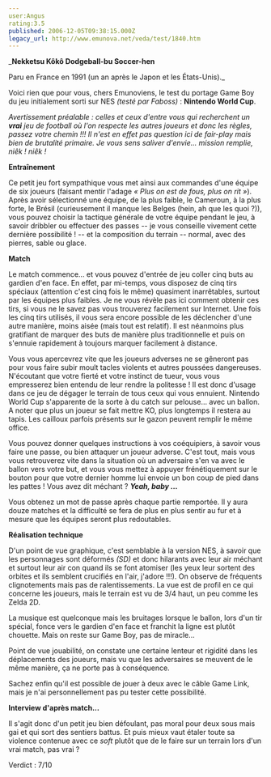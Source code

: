 ```yaml
---
user:Angus
rating:3.5
published: 2006-12-05T09:38:15.000Z
legacy_url: http://www.emunova.net/veda/test/1840.htm
---
```

_**Nekketsu Kôkô Dodgeball-bu Soccer-hen**  

  

Paru en France en 1991 (un an après le Japon et les États-Unis)._  

  

  

Voici rien que pour vous, chers Emunoviens, le test du portage Game Boy du jeu initialement sorti sur NES _(testé par Faboss)_ : **Nintendo World Cup**.  

  

_Avertissement préalable : celles et ceux d'entre vous qui recherchent un **vrai** jeu de football où l'on respecte les autres joueurs et donc les règles, passez votre chemin !!! Il n'est en effet pas question ici de fair-play mais bien de brutalité primaire. Je vous sens saliver d'envie... mission remplie, niêk ! niêk !_  

  

**Entraînement**  

  

Ce petit jeu fort sympathique vous met ainsi aux commandes d'une équipe de six joueurs (faisant mentir l'adage _« Plus on est de fous, plus on rit »_). Après avoir sélectionné une équipe, de la plus faible, le Cameroun, à la plus forte, le Brésil (curieusement il manque les Belges (hein, ah que les quoi ?)), vous pouvez choisir la tactique générale de votre équipe pendant le jeu, à savoir dribbler ou effectuer des passes -- je vous conseille vivement cette dernière possibilité ! -- et la composition du terrain -- normal, avec des pierres, sable ou glace.  

  

**Match**  

  

Le match commence... et vous pouvez d'entrée de jeu coller cinq buts au gardien d'en face. En effet, par mi-temps, vous disposez de cinq tirs spéciaux (attention c'est cinq fois le même) quasiment inarrêtables, surtout par les équipes plus faibles. Je ne vous révèle pas ici comment obtenir ces tirs, si vous ne le savez pas vous trouverez facilement sur Internet. Une fois les cinq tirs utilisés, il vous sera encore possible de les déclencher d'une autre manière, moins aisée (mais tout est relatif). Il est néanmoins plus gratifiant de marquer des buts de manière plus traditionnelle et puis on s'ennuie rapidement à toujours marquer facilement à distance.  

  

Vous vous apercevrez vite que les joueurs adverses ne se gêneront pas pour vous faire subir moult tacles violents et autres poussées dangereuses. N'écoutant que votre fierté et votre instinct de tueur, vous vous empresserez bien entendu de leur rendre la politesse ! Il est donc d'usage dans ce jeu de dégager le terrain de tous ceux qui vous ennuient. Nintendo World Cup s'apparente de la sorte à du catch sur pelouse... avec un ballon. A noter que plus un joueur se fait mettre KO, plus longtemps il restera au tapis. Les cailloux parfois présents sur le gazon peuvent remplir le même office.  

  

Vous pouvez donner quelques instructions à vos coéquipiers, à savoir vous faire une passe, ou bien attaquer un joueur adverse. C'est tout, mais vous vous retrouverez vite dans la situation où un adversaire s'en va avec le ballon vers votre but, et vous vous mettez à appuyer frénétiquement sur le bouton pour que votre dernier homme lui envoie un bon coup de pied dans les pattes ! Vous avez dit méchant ? _**Yeah, baby ...**_  

  

Vous obtenez un mot de passe après chaque partie remportée. Il y aura douze matches et la difficulté se fera de plus en plus sentir au fur et à mesure que les équipes seront plus redoutables.  

  

**Réalisation technique**  

  

D'un point de vue graphique, c'est semblable à la version NES, à savoir que les personnages sont déformés _(SD)_ et donc hilarants avec leur air méchant et surtout leur air con quand ils se font atomiser (les yeux leur sortent des orbites et ils semblent crucifiés en l'air, j'adore !!!). On observe de fréquents clignotements mais pas de ralentissements. La vue est de profil en ce qui concerne les joueurs, mais le terrain est vu de 3/4 haut, un peu comme les Zelda 2D.  

La musique est quelconque mais les bruitages lorsque le ballon, lors d'un tir spécial, fonce vers le gardien d'en face et franchit la ligne est plutôt chouette. Mais on reste sur Game Boy, pas de miracle...  

Point de vue jouabilité, on constate une certaine lenteur et rigidité dans les déplacements des joueurs, mais vu que les adversaires se meuvent de le même manière, ça ne porte pas à conséquence.  

Sachez enfin qu'il est possible de jouer à deux avec le câble Game Link, mais je n'ai personnellement pas pu tester cette possibilité.  

  

**Interview d'après match...**  

  

Il s'agit donc d'un petit jeu bien défoulant, pas moral pour deux sous mais gai et qui sort des sentiers battus. Et puis mieux vaut étaler toute sa violence contenue avec ce _soft_ plutôt que de le faire sur un terrain lors d'un vrai match, pas vrai ?  

  

Verdict : 7/10